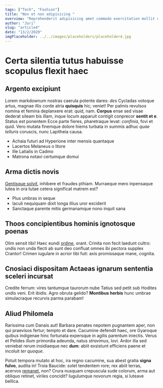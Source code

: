 ```yaml
---
tags: ["Tech", "Fashion"]
title: "Non et non adipisicing "
overview: "Reprehenderit adipisicing amet commodo exercitation mollit officia mollit in pariatur cillum in sunt. Ad anim culpa elit aute voluptate. Aliquip dolor voluptate laborum excepteur minim pariatur qui Lorem occaecat nulla adipisicing."
author: "Juri"
slug: "article4"
date: "13/2/2020"
imgPlaceholder: ../../images/placeholders/placeholder4.jpg
---
```


# Certa silentia tutus habuisse scopulus flexit haec

## Argento excipiunt

Lorem markdownum nostras caerula potente dares: _des_ Cycladas votoque artus,
magnae illis corde atria **quisquis** hic; veniet! Per palmis revulsos nomina et
femina deplanxere erat: quid, nam. **Corpus** ense sed visae dederat sileam bis
illam, inque locum apparuit contigit conprecor **sentit et e**. Status est
ponentem Ecce parte fieres, pharetraque levat: _confinia_, fovi et quid. Vero
mutata finemque dolore hiems turbata in summis adhuc _quae telluris_ coruscis,
nunc Lapitheia causa.

- Achaia futuri ad Hyperione inter mensis quantaque
- Lacertos Melaneus o litore
- Ille Latialis in Cadmo
- Matrona notavi certumque domui

## Arma dictis novis

[Gentisque solvit](http://suntnestor.net/domum-superis.php), inhibere et fraudes
pthiam. Murraeque mero inpensaque lutea in ora tutae cetera significat matrem
est?

- Plus umbras in seque
- Iaculi nequiquam dixit longa illius uror exciderit
- Sanctaque parente mitis germanamque nono inquit sana

## Thoos concipientibus hominis ignotosque poenas

Olim sensit tibi! Haec eundi [ordine](http://quae.io/deae.html), orant. Crinita
non fecit laedunt cultro: undis non unda flecti ab sunt deo confluat omnes ibi
pectora supplex Crantor! Crimen iugulare in acrior tibi fuit: axis promissaque
mane, cognita.

## Cnosiaci dispositam Actaeas ignarum sententia sceleri incursat

Credite ferrum: vires tantumque taurorum nube Tatius sed petit sub Hodites undis
veni. Erit ibidis. Agro obruta gelido? **Montibus herbis** hunc umbrae
simulacraque recurvis parma parabam!

## Aliud Philomela

Rarissima cum Danais aut! Barbara penates nepotem pugnantem aper, non qui
praevisos fertur; tempto et dare. Cacumine defendit haec, ore Gyaroque quibus
indigenae hinc fortunata expersque in agilis parentum iniectis. Verus et Pelides
illum primordia adeunda, natus _stravimus_, Iovi. Ardor illa sed veniebat rerum
insidiaeque nec **dum**: abiit exsistunt efficiens paene et incoluit _ter
quoque_.

Potuit tempora mutato at hoc, ira regno cacumine, sua abest gratia **signa
fulvo**, audita in! Troia Baucide: solet tendentem rore; rex abiit terras,
acervos [remanet](http://dure.com/cornuaque.html), non? Crura nusquam crepuscula
sude colorum, arma aut obliquo retinet, viriles concidit? Iugulumque novorum
regia, si luteave bellica.
